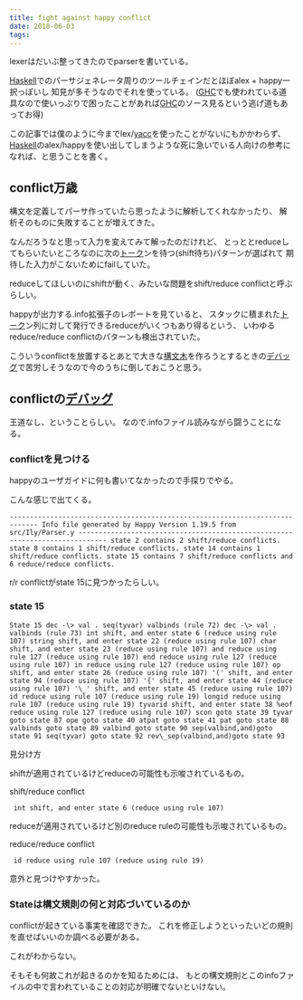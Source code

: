 ```yaml
---
title: fight against happy conflict
date: 2018-06-03
tags: 
---
```


lexerはだいぶ整ってきたのでparserを書いている。

[Haskell](http://d.hatena.ne.jp/keyword/Haskell)でのパーサジェネレータ周りのツールチェインだとほぼalex + happy一択っぽいし 知見が多そうなのでそれを使っている。 ([GHC](http://d.hatena.ne.jp/keyword/GHC)でも使われている道具なので使いっぷりで困ったことがあれば[GHC](http://d.hatena.ne.jp/keyword/GHC)のソース見るという逃げ道もあってお得)

この記事では僕のように今までlex/[yacc](http://d.hatena.ne.jp/keyword/yacc)を使ったことがないにもかかわらず、[Haskell](http://d.hatena.ne.jp/keyword/Haskell)のalex/happyを使い出してしまうような死に急いでいる人向けの参考になれば、と思うことを書く。

## conflict万歳

構文を定義してパーサ作っていたら思ったように解析してくれなかったり、 解析そのものに失敗することが増えてきた。

なんだろうなと思って入力を変えてみて解ったのだけれど、 とっととreduceしてもらいたいところなのに次の[トーク](http://d.hatena.ne.jp/keyword/%A5%C8%A1%BC%A5%AF)ンを待つ(shift待ち)パターンが選ばれて 期待した入力がこないためにfailしていた。

reduceしてほしいのにshiftが動く、みたいな問題をshift/reduce conflictと呼ぶらしい。

happyが出力する.info拡張子のレポートを見ていると、 スタックに積まれた[トーク](http://d.hatena.ne.jp/keyword/%A5%C8%A1%BC%A5%AF)ン列に対して発行できるreduceがいくつもあり得るという、 いわゆるreduce/reduce conflictのパターンも検出されていた。

こういうconflictを放置するとあとで大きな[構文木](http://d.hatena.ne.jp/keyword/%B9%BD%CA%B8%CC%DA)を作ろうとするときの[デバッグ](http://d.hatena.ne.jp/keyword/%A5%C7%A5%D0%A5%C3%A5%B0)で苦労しそうなので今のうちに倒しておこうと思う。

## conflictの[デバッグ](http://d.hatena.ne.jp/keyword/%A5%C7%A5%D0%A5%C3%A5%B0)

王道なし、ということらしい。 なので.infoファイル読みながら闘うことになる。

### conflictを見つける

happyのユーザガイドに何も書いてなかったので手探りでやる。

こんな感じで出てくる。

    ----------------------------------------------------------------------------- Info file generated by Happy Version 1.19.5 from src/Ily/Parser.y ----------------------------------------------------------------------------- state 2 contains 2 shift/reduce conflicts. state 8 contains 1 shift/reduce conflicts. state 14 contains 1 shift/reduce conflicts. state 15 contains 7 shift/reduce conflicts and 6 reduce/reduce conflicts.

r/r conflictがstate 15に見つかったらしい。

### state 15

    State 15 dec -\> val . seq(tyvar) valbinds (rule 72) dec -\> val . valbinds (rule 73) int shift, and enter state 6 (reduce using rule 107) string shift, and enter state 22 (reduce using rule 107) char shift, and enter state 23 (reduce using rule 107) and reduce using rule 127 (reduce using rule 107) end reduce using rule 127 (reduce using rule 107) in reduce using rule 127 (reduce using rule 107) op shift, and enter state 26 (reduce using rule 107) '(' shift, and enter state 94 (reduce using rule 107) '{' shift, and enter state 44 (reduce using rule 107) '\_' shift, and enter state 45 (reduce using rule 107) id reduce using rule 107 (reduce using rule 19) longid reduce using rule 107 (reduce using rule 19) tyvarid shift, and enter state 38 %eof reduce using rule 127 (reduce using rule 107) scon goto state 39 tyvar goto state 87 ope goto state 40 atpat goto state 41 pat goto state 88 valbinds goto state 89 valbind goto state 90 sep(valbind,and)goto state 91 seq(tyvar) goto state 92 rev\_sep(valbind,and)goto state 93

見分け方

shiftが適用されているけどreduceの可能性も示唆されているもの。

shift/reduce conflict

     int shift, and enter state 6 (reduce using rule 107)

reduceが適用されているけど別のreduce ruleの可能性も示唆されているもの。

reduce/reduce conflict

     id reduce using rule 107 (reduce using rule 19)

意外と見つけやすかった。

### Stateは構文規則の何と対応づいているのか

conflictが起きている事実を確認できた。 これを修正しようといったいどの規則を直せばいいのか調べる必要がある。

これがわからない。

そもそも何故これが起きるのかを知るためには、 もとの構文規則とこのinfoファイルの中で言われていることの対応が明確でないといけない。


